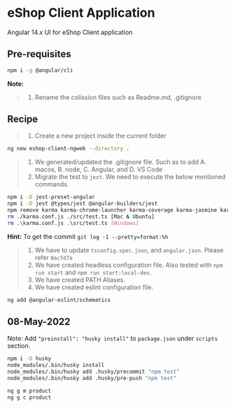 # eShop Client Application

Angular 14.x UI for eShop Client application

## Pre-requisites

```bash
npm i -g @angular/cli
```

**Note:**
>
> 1. Rename the colission files such as Readme.md, .gitignore

## Recipe

> 1. Create a new project inside the current folder

```bash
ng new eshop-client-ngweb --directory .
```

> 1. We generated/updated the .gitignore file. Such as to add A. macos, B. node, C. Angular, and D. VS Code
> 1. Migrate the test to `jest`. We need to execute the below mentioned commands.

```bash
npm i -D jest-preset-angular
npm i -D jest @types/jest @angular-builders/jest
npm remove karma karma-chrome-launcher karma-coverage karma-jasmine karma-jasmine-html-reporter
rm ./karma.conf.js ./src/test.ts [Mac & Ubuntu]
rm .\karma.conf.js .\src/test.ts [Windows]
```

**Hint:** To get the commit `git log -1 --pretty=format:%h`

> 1. We have to update `tsconfig.spec.json`, and `angular.json`. Please refer `0acfd7a`
> 1. We have created headless configuration file. Also tested with `npm run start` and `npm run start:local-dev`.
> 1. We have created PATH Aliases.
> 1. We have created eslint configuration file.

```bash
ng add @angular-eslint/schematics
```

## 08-May-2022

Note:
Add `"preinstall": "husky install"` to `package.json` under `scripts` section.

```bash
npm i -D husky
node_modules/.bin/husky install
node_modules/.bin/husky add .husky/precommit "npm test"
node_modules/.bin/husky add .husky/pre-push "npm test"
```

```bash
ng g m product
ng g c product
```
